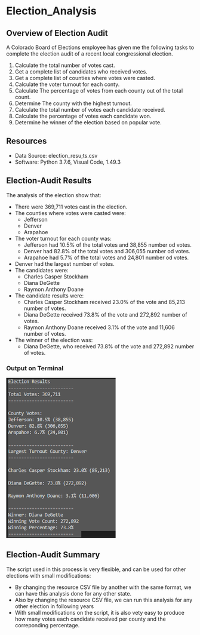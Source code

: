 # Election_Analysis

## Overview of Election Audit
A Colorado Board of Elections employee has given me the following tasks to complete the election audit of a recent local congressional election.

1. Calculate the total number of votes cast.
2. Get a complete list of candidates who received votes.
3. Get a complete list of counties where votes were casted.
4. Calculate the voter turnout for each conty.
5. Calculate The percentage of votes from each county out of the total count.
6. Determine The county with the highest turnout.
7. Calculate the total number of votes each candidate received.
8. Calculate the percentage of votes each candidate won.
9. Determine he winner of the election based on popular vote.

## Resources
- Data Source: election_resu;ts.csv
- Software: Python 3.7.6, Visual Code, 1.49.3

## Election-Audit Results
The analysis of the election show that:
- There were 369,711 votes cast in the election.
- The counties where votes were casted were:
  - Jefferson
  - Denver
  - Arapahoe
- The voter turnout for each county was:
  - Jefferson had 10.5% of the total votes and 38,855 number od votes.
  - Denver had 82.8% of the total votes and 306,055 number od votes.
  - Arapahoe had 5.7% of the total votes and 24,801 number od votes.
- Denver had the largest number of votes. 
- The candidates were:
  - Charles Casper Stockham
  - Diana DeGette
  - Raymon Anthony Doane
- The candidate results were:
  - Charles Casper Stockham received 23.0% of the vote and 85,213 number of votes.
  - Diana DeGette received 73.8% of the vote and 272,892 number of votes.
  - Raymon Anthony Doane received 3.1% of the vote and 11,606 number of votes.
- The winner of the election was:
  - Diana DeGette, who received 73.8% of the vote and 272,892 number of votes.
  
### Output on Terminal

![Terminal](/Terminal.png)

## Election-Audit Summary

The script used in this process is very flexible, and can be used for other elections with small modifications:

- By changing the resource CSV file by another with the same format, we can have this analysis done for any other state.
- Also by changing the resource CSV file, we can run this analysis for any other election in following years
- With small modifications on the script, it is also vety easy to produce how many votes each candidate received per county and the correponding percentage.

